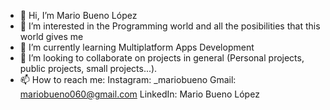 - 👋 Hi, I’m Mario Bueno López
- 👀 I’m interested in the Programming world and all the posibilities that this world gives me
- 🌱 I’m currently learning Multiplatform Apps Development
- 💞️ I’m looking to collaborate on projects in general (Personal projects, public projects, small projects...).
- 📫 How to reach me: Instagram: _mariobueno Gmail: mariobueno060@gmail.com  LinkedIn: Mario Bueno López

<!---
Maarioo25/Maarioo25 is a ✨ special ✨ repository because its `README.md` (this file) appears on your GitHub profile.
You can click the Preview link to take a look at your changes.
--->
